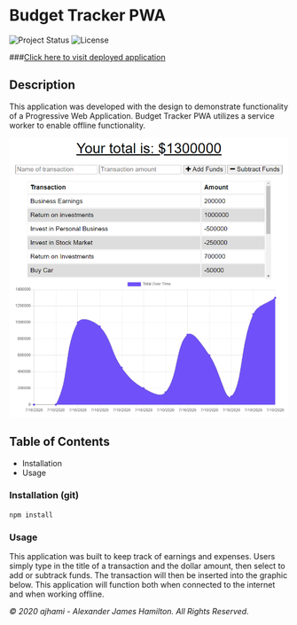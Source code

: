 # Budget Tracker PWA

![Project Status](https://img.shields.io/badge/status-ready-green)
![License](https://img.shields.io/badge/License-mit-blue)

###[Click here to visit deployed application](https://dashboard.heroku.com/apps/pure-inlet-51486)

## Description
This application was developed with the design to demonstrate functionality of a Progressive Web Application. Budget Tracker PWA utilizes a service worker to enable offline functionality.

![Screenshot](./public/screenshot.PNG)

## Table of Contents
- Installation
- Usage

### Installation (git)
```git
npm install
```
### Usage
This application was built to keep track of earnings and expenses. Users simply type in the title of a transaction and the dollar amount, then select to add or subtrack funds. The transaction will then be inserted into the graphic below. This application will function both when connected to the internet and when working offline.



*© 2020 ajhami - Alexander James Hamilton. All Rights Reserved.*
